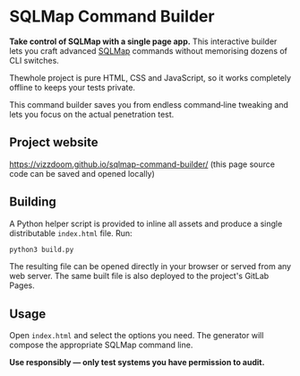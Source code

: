 # SQLMap Command Builder

**Take control of SQLMap with a single page app.** This interactive builder lets you craft advanced [SQLMap](https://github.com/sqlmapproject/sqlmap) commands without memorising dozens of CLI switches. 

Thewhole project is pure HTML, CSS and JavaScript, so it works completely offline to keeps your tests private.

This command builder saves you from endless command‑line tweaking and lets you focus on the actual penetration test.

## Project website

<https://vizzdoom.github.io/sqlmap-command-builder/>
(this page source code can be saved and opened locally)

## Building

A Python helper script is provided to inline all assets and produce a single distributable `index.html` file. Run:

```bash
python3 build.py
```

The resulting file can be opened directly in your browser or served from any web server. The same built file is also deployed to the project's GitLab Pages.

## Usage

Open `index.html` and select the options you need. The generator will compose the appropriate SQLMap command line.

**Use responsibly — only test systems you have permission to audit.**

